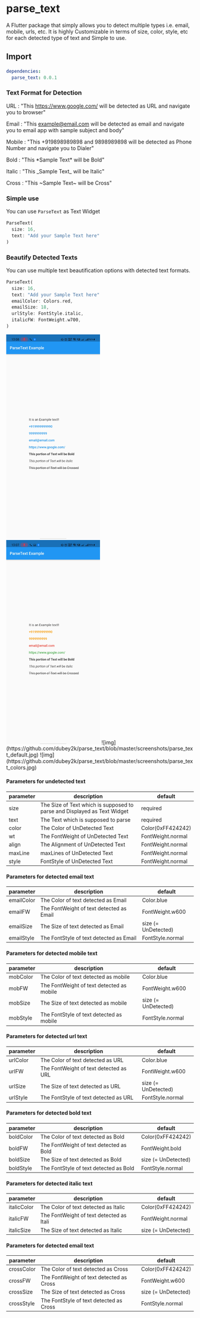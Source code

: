 # parse_text

A Flutter package that simply allows you to detect multiple types i.e. email, mobile, urls, etc.
It is highly Customizable in terms of size, color, style, etc for each detected type of text and Simple to use.


## Import

``` yaml
dependencies:
  parse_text: 0.0.1
```

### Text Format for Detection

URL : "This https://www.google.com/ will be detected as URL and navigate you to browser"

Email : "This example@email.com will be detected as email and navigate you to email app with sample subject and body"

Mobile : "This +919898989898 and 9898989898 will be detected as Phone Number and navigate you to Dialer"

Bold : "This \*Sample Text\* will be Bold"

Italic : "This \_Sample Text\_ will be Italic"

Cross : "This ~Sample Text~ will be Cross"


### Simple use

You can use `ParseText` as Text Widget

```dart
ParseText(
  size: 16,
  text: "Add your Sample Text here"
)
```

### Beautify Detected Texts

You can use multiple text beautification options with detected text formats.

```dart
ParseText(
  size: 16,
  text: "Add your Sample Text here"
  emailColor: Colors.red,
  emailSize: 18,
  urlStyle: FontStyle.italic,
  italicFW: FontWeight.w700,
)
```

<img src="https://github.com/dubey2k/parse_text/blob/master/screenshots/parse_text_default.jpg" width="50%" height="50%"/>
<img src="https://github.com/dubey2k/parse_text/blob/master/screenshots/parse_text_colors.jpg" width="50%" height="50%"/>
![img](https://github.com/dubey2k/parse_text/blob/master/screenshots/parse_text_default.jpg)
![img](https://github.com/dubey2k/parse_text/blob/master/screenshots/parse_text_colors.jpg) 



#### Parameters for undetected text

| parameter   | description                                                                           | default             |
| ----------- | ------------------------------------------------------------------------------------- | ------------------- |
| size        | The Size of Text which is supposed to parse and Displayed as Text Widget              | required            |
| text        | The Text which is supposed to parse                                                   | required            |
| color       | The Color of UnDetected Text                                                          | Color(0xFF424242)   |
| wt          | The FontWeight of UnDetected Text                                                     | FontWeight.normal   |
| align       | The Alignment of UnDetected Text                                                      | FontWeight.normal   |
| maxLine     | maxLines of UnDetected Text                                                           | FontWeight.normal   |
| style       | FontStyle of UnDetected Text                                                          | FontWeight.normal   |

#### Parameters for detected email text

| parameter   | description                                                                           | default             |
| ----------- | ------------------------------------------------------------------------------------- | ------------------- |
| emailColor  | The Color of text detected as Email                                                   | Color.blue          |
| emailFW     | The FontWeight of text detected as Email                                              | FontWeight.w600     |
| emailSize   | The Size of text detected as Email                                                    | size (= UnDetected) |
| emailStyle  | The FontStyle of text detected as Email                                               | FontStyle.normal    |

#### Parameters for detected mobile text

| parameter   | description                                                                           | default             |
| ----------- | ------------------------------------------------------------------------------------- | ------------------- |
| mobColor    | The Color of text detected as mobile                                                  | Color.blue          |
| mobFW       | The FontWeight of text detected as mobile                                             | FontWeight.w600     |
| mobSize     | The Size of text detected as mobile                                                   | size (= UnDetected) |
| mobStyle    | The FontStyle of text detected as mobile                                              | FontStyle.normal    |

#### Parameters for detected url text

| parameter   | description                                                                           | default             |
| ----------- | ------------------------------------------------------------------------------------- | ------------------- |
| urlColor    | The Color of text detected as URL                                                     | Color.blue          |
| urlFW       | The FontWeight of text detected as URL                                                | FontWeight.w600     |
| urlSize     | The Size of text detected as URL                                                      | size (= UnDetected) |
| urlStyle    | The FontStyle of text detected as URL                                                 | FontStyle.normal    |

#### Parameters for detected bold text

| parameter   | description                                                                           | default             |
| ----------- | ------------------------------------------------------------------------------------- | ------------------- |
| boldColor   | The Color of text detected as Bold                                                    | Color(0xFF424242)   |
| boldFW      | The FontWeight of text detected as Bold                                               | FontWeight.bold     |
| boldSize    | The Size of text detected as Bold                                                     | size (= UnDetected) |
| boldStyle   | The FontStyle of text detected as Bold                                                | FontStyle.normal    |

#### Parameters for detected italic text

| parameter   | description                                                                           | default             |
| ----------- | ------------------------------------------------------------------------------------- | ------------------- |
| italicColor  | The Color of text detected as Italic                                                 | Color(0xFF424242)   |
| italicFW     | The FontWeight of text detected as Itali                                             | FontWeight.normal   |
| italicSize   | The Size of text detected as Italic                                                  | size (= UnDetected) |

#### Parameters for detected email text

| parameter   | description                                                                           | default             |
| ----------- | ------------------------------------------------------------------------------------- | ------------------- |
| crossColor  | The Color of text detected as Cross                                                   | Color(0xFF424242)   |
| crossFW     | The FontWeight of text detected as Cross                                              | FontWeight.w600     |
| crossSize   | The Size of text detected as Cross                                                    | size (= UnDetected) |
| crossStyle  | The FontStyle of text detected as Cross                                               | FontStyle.normal    |
